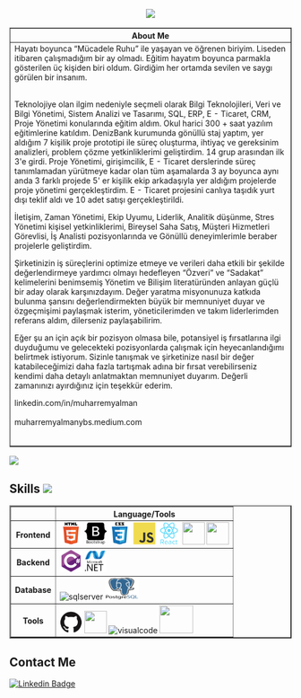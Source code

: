 <p align="center">
    <img src="https://readme-typing-svg.herokuapp.com/?lines=Hello+Welcome+to+my+Github+Page;I+am+a+Software+Developer+Candidate&font=Fira%20Code&center=true&width=740&height=45&color=293462&vCenter=true&size=27">
</p>

<table border="1" width="70%" cellpadding="10" cellspacing="10">
 <thead>
      <tr>
        <th>About Me</th>
      </tr>
    </thead>
    <tbody>
       <tr>
            <td> Hayatı boyunca “Mücadele Ruhu” ile yaşayan ve öğrenen biriyim. Liseden itibaren çalışmadığım bir ay olmadı. Eğitim hayatım boyunca parmakla gösterilen üç kişiden biri oldum. Girdiğim her ortamda sevilen ve saygı görülen bir insanım. <br> <br>

Teknolojiye olan ilgim nedeniyle seçmeli olarak Bilgi Teknolojileri, Veri ve Bilgi Yönetimi, Sistem Analizi ve Tasarımı, SQL, ERP, E - Ticaret, CRM, Proje Yönetimi konularında eğitim aldım. Okul harici 300 + saat yazılım eğitimlerine katıldım. DenizBank kurumunda gönüllü staj yaptım, yer aldığım 7 kişilik proje prototipi ile süreç oluşturma, ihtiyaç ve gereksinim analizleri, problem çözme yetkinliklerimi geliştirdim. 14 grup arasından ilk 3'e girdi. Proje Yönetimi, girişimcilik, E - Ticaret derslerinde süreç tanımlamadan yürütmeye kadar olan tüm aşamalarda 3 ay boyunca aynı anda 3 farklı projede 5' er kişilik ekip arkadaşıyla yer aldığım projelerde proje yönetimi gerçekleştirdim. E - Ticaret projesini canlıya taşıdık yurt dışı teklif aldı ve 10 adet satışı gerçekleştirildi.

İletişim, Zaman Yönetimi, Ekip Uyumu, Liderlik, Analitik düşünme, Stres Yönetimi kişisel yetkinliklerimi, Bireysel Saha Satış, Müşteri Hizmetleri Görevlisi, İş Analisti pozisyonlarında ve Gönüllü deneyimlerimle beraber projelerle geliştirdim.

Şirketinizin iş süreçlerini optimize etmeye ve verileri daha etkili bir şekilde değerlendirmeye yardımcı olmayı hedefleyen “Özveri” ve “Sadakat” kelimelerini benimsemiş Yönetim ve Bilişim literatüründen anlayan güçlü bir aday olarak karşınızdayım. Değer yaratma misyonunuza katkıda bulunma şansını değerlendirmekten büyük bir memnuniyet duyar ve özgeçmişimi paylaşmak isterim, yöneticilerimden ve takım liderlerimden referans aldım, dilerseniz paylaşabilirim.

Eğer şu an için açık bir pozisyon olmasa bile, potansiyel iş fırsatlarına ilgi duyduğumu ve gelecekteki pozisyonlarda çalışmak için heyecanlandığımı belirtmek istiyorum. Sizinle tanışmak ve şirketinize nasıl bir değer katabileceğimizi daha fazla tartışmak adına bir fırsat verebilirseniz kendimi daha detaylı anlatmaktan memnuniyet duyarım. Değerli zamanınızı ayırdığınız için teşekkür ederim.

linkedin.com/in/muharremyalman <br> <br>
muharremyalmanybs.medium.com  <br> <br>
           </td>
          </tr>
          </tbody>
</table>

  <div>
        <a href="https://github.com/muharremyalman">
            <img align="center" src="https://github-readme-stats.vercel.app/api?username=muharremyalman&show_icons=true&bg_color=0d1117&text_color=bdc3c7&title_color=f1c40f&icon_color=f1c40f&hide_border=true" />
        </a>

<div>
    <div>
        <h2> Skills <img src = "https://media2.giphy.com/media/QssGEmpkyEOhBCb7e1/giphy.gif?cid=ecf05e47a0n3gi1bfqntqmob8g9aid1oyj2wr3ds3mg700bl&rid=giphy.gif" width = 32> </h2>
    </div>
    <div>
        <table border="2" width="70%" cellpadding="10" cellspacing="10">
            <thead>
              <tr>
                <th></th>
                <th>Language/Tools</th>
              </tr>
            </thead>
            <tbody>
                <tr>
                    <th>Frontend</td>
                      <td>
                        <img src="https://raw.githubusercontent.com/devicons/devicon/master/icons/html5/html5-original-wordmark.svg" width="40" height="40" />
                        <img src="https://raw.githubusercontent.com/devicons/devicon/master/icons/bootstrap/bootstrap-plain-wordmark.svg" alt="bootstrap" width="40"                            height="40"/>
                        <img src="https://raw.githubusercontent.com/devicons/devicon/master/icons/css3/css3-original-wordmark.svg" width="40" height="40" />
                        <img src="https://raw.githubusercontent.com/devicons/devicon/master/icons/javascript/javascript-original.svg" width="40" height="40" />
                        <img src="https://raw.githubusercontent.com/devicons/devicon/master/icons/react/react-original-wordmark.svg" width="40" height="40" />
                        <img src="https://user-images.githubusercontent.com/81612480/170154947-688736c7-2026-4a43-9633-ce5d0facae9e.png" width="40" height="40" />
                        <img src="https://user-images.githubusercontent.com/81612480/170480034-7a192755-70ef-4d44-8fe3-dcef22f4869b.png" width="40" height="40" />
                    </td>
                 </tr>
                  <tr>
                    <th>Backend</td>
                    <td>
                        <img src="https://raw.githubusercontent.com/devicons/devicon/master/icons//csharp/csharp-original.svg" width="40" height="40" />  
                        <img src="https://raw.githubusercontent.com/devicons/devicon/master/icons/dot-net/dot-net-original-wordmark.svg" width="40" height="40" />
                    </td>
                  </tr>
                  <tr>
                    <th>Database</td>
                      <td>
                        <img src="https://upload.wikimedia.org/wikipedia/de/thumb/8/8c/Microsoft_SQL_Server_Logo.svg/2000px-Microsoft_SQL_Server_Logo.svg.png"                                  alt="sqlserver" width="60" height="40"/>
                        <img src="https://raw.githubusercontent.com/devicons/devicon/master/icons/postgresql/postgresql-original-wordmark.svg" alt="postgresql"                                   width="60" height="40"/>
                    </td>
                  </tr>
                    <th>Tools</th>
                      <td>
                        <img src="https://raw.githubusercontent.com/devicons/devicon/master/icons/github/github-original.svg" width="40" height="40" />
                         <img src ="https://user-images.githubusercontent.com/81612480/170158125-06d02884-224c-49a7-a455-8877279389f2.jpg" width="40" height="40" />
                        <img src="https://user-images.githubusercontent.com/59020581/117362577-18555280-aec4-11eb-94ef-401c9f28eb38.png" alt="visualcode" width="40"                            height="40"/>   
                        <img src="https://user-images.githubusercontent.com/81612480/170480203-60c67047-34c5-4254-8b61-93959d793b60.png" width="60" height="50" />
                    </td>
                  </tr>
            </tbody>
        </table>
    </div>
</div>

 ## Contact Me 
[![Linkedin Badge](https://img.shields.io/badge/muharremyalman-follow%20on%20linkedin-blue?style=for-the-badge&logo=linkedin)](https://www.linkedin.com/in/muharremyalman/)

